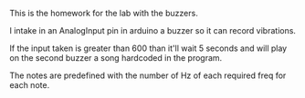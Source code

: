 This is the homework for the lab with the buzzers.

I intake in an AnalogInput pin in arduino a buzzer so it can record vibrations.

If the input taken is greater than 600 than it'll wait 5 seconds and will play on the second buzzer a song hardcoded in the program.

The notes are predefined with the number of Hz of each required freq for each note.
